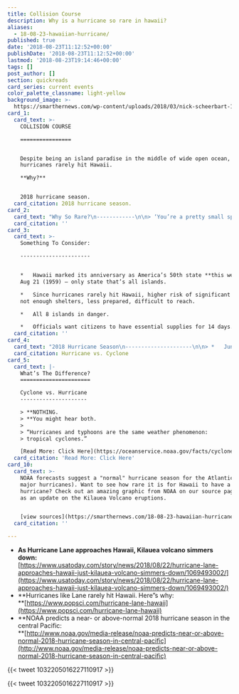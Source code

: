 ```yaml
---
title: Collision Course
description: Why is a hurricane so rare in hawaii?
aliases:
  - 18-08-23-hawaiian-hurricane/
published: true
date: '2018-08-23T11:12:52+00:00'
publishDate: '2018-08-23T11:12:52+00:00'
lastmod: '2018-08-23T19:14:46+00:00'
tags: []
post_author: []
section: quickreads
card_series: current events
color_palette_classname: light-yellow
background_image: >-
  https://smarthernews.com/wp-content/uploads/2018/03/nick-scheerbart-15637-unsplash-scaled.jpg
card_1:
  card_text: >-
    COLLISION COURSE

    ================


    Despite being an island paradise in the middle of wide open ocean,
    hurricanes rarely hit Hawaii.  

    **Why?**


    2018 hurricane season.
  card_citation: 2018 hurricane season.
card_2:
  card_text: "Why So Rare?\n------------\n\n> ‘You’re a pretty small spot in a large ocean, and to have something hit you takes a bit of an unfortunate alignment of things.’\n> \n> Brian McNoldy, University of Miami meterologist says only 5 storms as strong as Hurricane Lane have EVER been recorded \\*near\\* Hawaii. Wind patterns tend to keep storms away."
  card_citation: ''
card_3:
  card_text: >-
    Something To Consider:

    ----------------------


    *   Hawaii marked its anniversary as America’s 50th state **this week** on
    Aug 21 (1959) – only state that’s all islands.

    *   Since hurricanes rarely hit Hawaii, higher risk of significant damage:
    not enough shelters, less prepared, difficult to reach.

    *   All 8 islands in danger.

    *   Officials want citizens to have essential supplies for 14 days.
  card_citation: ''
card_4:
  card_text: "2018 Hurricane Season\n---------------------\n\n> *   June 1 – November 30th.\n> *   May 23 NOAA forecast predicted average / above average cyclone activity (3-6 storms) this season in the Pacific. One warning?\n> \n> ‘It is very important to remember that it only takes one landfalling tropical cyclone to bring major impacts to the State of Hawaii.’\n\nHurricane vs. Cyclone"
  card_citation: Hurricane vs. Cyclone
card_5:
  card_text: |-
    What’s The Difference?
    ======================

    Cyclone vs. Hurricane
    ---------------------

    > **NOTHING.  
    > **You might hear both.
    > 
    > “Hurricanes and typhoons are the same weather phenomenon:  
    > tropical cyclones.”

    [Read More: Click Here](https://oceanservice.noaa.gov/facts/cyclone.html)
  card_citation: 'Read More: Click Here'
card_10:
  card_text: >-
    NOAA forecasts suggest a "normal" hurricane season for the Atlantic (0-2
    major hurricanes). Want to see how rare it is for Hawaii to have a
    hurricane? Check out an amazing graphic from NOAA on our source page as well
    as an update on the Kilauea Volcano eruptions.


    [view sources](https://smarthernews.com/18-08-23-hawaiian-hurricane/)
  card_citation: ''

---
```

*   **As Hurricane Lane approaches Hawaii, Kilauea volcano simmers down:**  
    [https://www.usatoday.com/story/news/2018/08/22/hurricane-lane-approaches-hawaii-just-kilauea-volcano-simmers-down/1069493002/](https://www.usatoday.com/story/news/2018/08/22/hurricane-lane-approaches-hawaii-just-kilauea-volcano-simmers-down/1069493002/)
*   **Hurricanes like Lane rarely hit Hawaii. Here”s why:  
    **[https://www.popsci.com/hurricane-lane-hawaii](https://www.popsci.com/hurricane-lane-hawaii)
*   **NOAA predicts a near- or above-normal 2018 hurricane season in the central Pacific:  
    **[http://www.noaa.gov/media-release/noaa-predicts-near-or-above-normal-2018-hurricane-season-in-central-pacific](http://www.noaa.gov/media-release/noaa-predicts-near-or-above-normal-2018-hurricane-season-in-central-pacific)

{{< tweet 1032205016227110917 >}}

{{< tweet 1032205016227110917 >}}